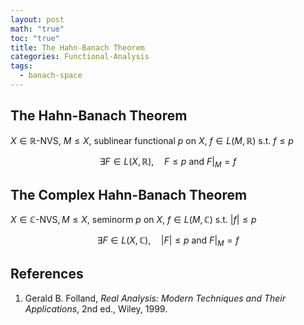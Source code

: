 ```yaml
---
layout: post
math: "true"
toc: "true"
title: The Hahn-Banach Theorem
categories: Functional-Analysis
tags:
  - banach-space
---
```

## The Hahn-Banach Theorem

${ X \in \mathbb{R}\mbox{-}\mathsf{NVS}}$, ${ M \le X }$, sublinear functional ${ p }$ on ${ X }$, ${ f \in L(M,\mathbb{R}) }$ s.t. ${ f \le p }$

$$ \exists F \in L(X,\mathbb{R}), \quad F \le p \mbox{ and } F\rvert_{M} = f $$

## The Complex Hahn-Banach Theorem

${ X \in \mathbb{C}\mbox{-}\mathsf{NVS}, M \le X }$, seminorm ${ p }$ on ${ X }$, ${ f \in L(M,\mathbb{C}) }$ s.t. ${ \lvert f \rvert \le p }$

$$ \exists F \in L(X,\mathbb{C}), \quad \lvert F \rvert \le p \mbox{ and } F\rvert_{M}=f  $$

## References
1. Gerald B. Folland, *Real Analysis: Modern Techniques and Their Applications*, 2nd ed., Wiley, 1999.
